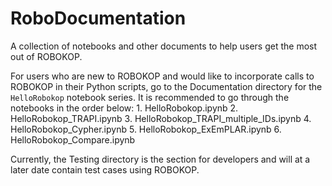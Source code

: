# RoboDocumentation

A collection of notebooks and other documents to help users get the most out of ROBOKOP.

For users who are new to ROBOKOP and would like to incorporate calls to ROBOKOP in their Python scripts, go to the Documentation directory for the `HelloRobokop` notebook series.  It is recommended to go through the notebooks in the order below:
	1. HelloRobokop.ipynb
	2. HelloRobokop_TRAPI.ipynb
	3. HelloRobokop_TRAPI_multiple_IDs.ipynb
	4. HelloRobokop_Cypher.ipynb
	5. HelloRobokop_ExEmPLAR.ipynb
	6. HelloRobokop_Compare.ipynb

Currently, the Testing directory is the section for developers and will at a later date contain test cases using ROBOKOP.